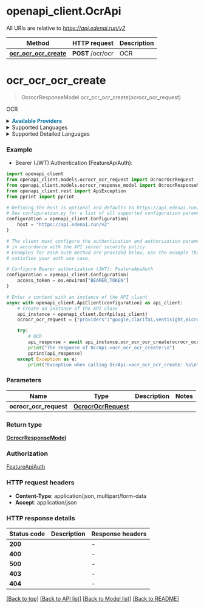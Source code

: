 # openapi_client.OcrApi

All URIs are relative to *https://api.edenai.run/v2*

Method | HTTP request | Description
------------- | ------------- | -------------
[**ocr_ocr_ocr_create**](OcrApi.md#ocr_ocr_ocr_create) | **POST** /ocr/ocr | OCR


# **ocr_ocr_ocr_create**
> OcrocrResponseModel ocr_ocr_ocr_create(ocrocr_ocr_request)

OCR

<details><summary><strong style='color: #0072a3; cursor: pointer'>Available Providers</strong></summary>    |Provider|Version|Price|Billing unit| |----|-------|-----|------------| |**amazon**|`boto3 (v1.15.18)`|1.5 (per 1000 page)|1 page |**clarifai**|`8.0.0`|2.0 (per 1000 page)|1 page |**google**|`v1`|1.5 (per 1000 page)|1 page |**microsoft**|`v3.2`|1.0 (per 1000 page)|1 page |**sentisight**|`v3.3.1`|1.0 (per 1000 file)|1 file |**api4ai**|`v1.0.0`|3.0 (per 1000 request)|1 request   </details>  <details><summary>Supported Languages</summary>      |Name|Value| |----|-----| |**Abaza**|`abq`| |**Adyghe**|`ady`| |**Afrikaans**|`af`| |**Albanian**|`sq`| |**Angika**|`anp`| |**Arabic**|`ar`| |**Assamese**|`as`| |**Asturian**|`ast`| |**Avaric**|`av`| |**Awadhi**|`awa`| |**Azerbaijani**|`az`| |**Bagheli**|`bfy`| |**Basque**|`eu`| |**Belarusian**|`be`| |**Bengali**|`bn`| |**Bhojpuri**|`bho`| |**Bihari languages**|`bh`| |**Bislama**|`bi`| |**Bodo (India)**|`brx`| |**Bosnian**|`bs`| |**Braj**|`bra`| |**Breton**|`br`| |**Bulgarian**|`bg`| |**Bundeli**|`bns`| |**Buriat**|`bua`| |**Camling**|`rab`| |**Catalan**|`ca`| |**Cebuano**|`ceb`| |**Chamorro**|`ch`| |**Chechen**|`ce`| |**Chhattisgarhi**|`hne`| |**Chinese**|`zh`| |**Cornish**|`kw`| |**Corsican**|`co`| |**Crimean Tatar**|`crh`| |**Croatian**|`hr`| |**Czech**|`cs`| |**Danish**|`da`| |**Dargwa**|`dar`| |**Dari**|`prs`| |**Dhimal**|`dhi`| |**Dogri (macrolanguage)**|`doi`| |**Dutch**|`nl`| |**English**|`en`| |**Erzya**|`myv`| |**Estonian**|`et`| |**Faroese**|`fo`| |**Fijian**|`fj`| |**Filipino**|`fil`| |**Finnish**|`fi`| |**French**|`fr`| |**Friulian**|`fur`| |**Gagauz**|`gag`| |**Galician**|`gl`| |**German**|`de`| |**Gilbertese**|`gil`| |**Goan Konkani**|`gom`| |**Gondi**|`gon`| |**Gurung**|`gvr`| |**Haitian**|`ht`| |**Halbi**|`hlb`| |**Hani**|`hni`| |**Haryanvi**|`bgc`| |**Hawaiian**|`haw`| |**Hindi**|`hi`| |**Hmong Daw**|`mww`| |**Ho**|`hoc`| |**Hungarian**|`hu`| |**Icelandic**|`is`| |**Inari Sami**|`smn`| |**Indonesian**|`id`| |**Ingush**|`inh`| |**Interlingua (International Auxiliary Language Association)**|`ia`| |**Inuktitut**|`iu`| |**Irish**|`ga`| |**Italian**|`it`| |**Japanese**|`ja`| |**Jaunsari**|`jns`| |**Javanese**|`jv`| |**K'iche'**|`quc`| |**Kabardian**|`kbd`| |**Kabuverdianu**|`kea`| |**Kachin**|`kac`| |**Kalaallisut**|`kl`| |**Kangri**|`xnr`| |**Kara-Kalpak**|`kaa`| |**Karachay-Balkar**|`krc`| |**Kashubian**|`csb`| |**Kazakh**|`kk`| |**Khaling**|`klr`| |**Khasi**|`kha`| |**Kirghiz**|`ky`| |**Korean**|`ko`| |**Korku**|`kfq`| |**Koryak**|`kpy`| |**Kosraean**|`kos`| |**Kumarbhag Paharia**|`kmj`| |**Kumyk**|`kum`| |**Kurdish**|`ku`| |**Kurukh**|`kru`| |**Kölsch**|`ksh`| |**Lak**|`lbe`| |**Lakota**|`lkt`| |**Latin**|`la`| |**Latvian**|`lv`| |**Lezghian**|`lez`| |**Lithuanian**|`lt`| |**Lower Sorbian**|`dsb`| |**Lule Sami**|`smj`| |**Luxembourgish**|`lb`| |**Mahasu Pahari**|`bfz`| |**Maithili**|`mai`| |**Malay (macrolanguage)**|`ms`| |**Maltese**|`mt`| |**Manx**|`gv`| |**Maori**|`mi`| |**Marathi**|`mr`| |**Marshallese**|`mh`| |**Mongolian**|`mn`| |**Neapolitan**|`nap`| |**Nepali (macrolanguage)**|`ne`| |**Newari**|`new`| |**Niuean**|`niu`| |**Nogai**|`nog`| |**Northern Sami**|`se`| |**Norwegian**|`no`| |**Occitan (post 1500)**|`oc`| |**Old English (ca. 450-1100)**|`ang`| |**Ossetian**|`os`| |**Pali**|`pi`| |**Panjabi**|`pa`| |**Persian**|`fa`| |**Polish**|`pl`| |**Portuguese**|`pt`| |**Pushto**|`ps`| |**Romanian**|`ro`| |**Romansh**|`rm`| |**Russian**|`ru`| |**Sadri**|`sck`| |**Samoan**|`sm`| |**Sanskrit**|`sa`| |**Santali**|`sat`| |**Scots**|`sco`| |**Scottish Gaelic**|`gd`| |**Serbian**|`sr`| |**Sherpa**|`xsr`| |**Sirmauri**|`srx`| |**Skolt Sami**|`sms`| |**Slovak**|`sk`| |**Slovenian**|`sl`| |**Somali**|`so`| |**Southern Sami**|`sma`| |**Spanish**|`es`| |**Swahili (macrolanguage)**|`sw`| |**Swedish**|`sv`| |**Tabassaran**|`tab`| |**Tagalog**|`tl`| |**Tajik**|`tg`| |**Tatar**|`tt`| |**Tetum**|`tet`| |**Thangmi**|`thf`| |**Tonga (Tonga Islands)**|`to`| |**Turkish**|`tr`| |**Turkmen**|`tk`| |**Tuvinian**|`tyv`| |**Uighur**|`ug`| |**Ukrainian**|`uk`| |**Upper Sorbian**|`hsb`| |**Urdu**|`ur`| |**Uzbek**|`uz`| |**Vietnamese**|`vi`| |**Volapük**|`vo`| |**Walser**|`wae`| |**Welsh**|`cy`| |**Western Frisian**|`fy`| |**Yucateco**|`yua`| |**Zhuang**|`za`| |**Zulu**|`zu`|  </details><details><summary>Supported Detailed Languages</summary>      |Name|Value| |----|-----| |**Auto detection**|`auto-detect`| |**Arabic (Pseudo-Accents)**|`ar-XA`| |**Belarusian**|`be-cyrl`| |**Belarusian (Latin)**|`be-latn`| |**Chinese (China)**|`zh-CN`| |**Chinese (Simplified)**|`zh-Hans`| |**Chinese (Taiwan)**|`zh-TW`| |**Chinese (Traditional)**|`zh-Hant`| |**Danish (Denmark)**|`da-DK`| |**Dutch (Netherlands)**|`nl-NL`| |**English (United States)**|`en-US`| |**Finnish (Finland)**|`fi-FI`| |**French (France)**|`fr-FR`| |**German (Germany)**|`de-DE`| |**Hungarian (Hungary)**|`hu-HU`| |**Italian (Italy)**|`it-IT`| |**Japanese (Japan)**|`ja-JP`| |**Kara-Kalpak (Cyrillic)**|`kaa-Cyrl`| |**Kazakh**|`kk-cyrl`| |**Kazakh (Latin)**|`kk-latn`| |**Korean (South Korea)**|`ko-KR`| |**Kurdish (Arabic)**|`ku-arab`| |**Kurdish (Latin)**|`ku-latn`| |**Polish**|`pl-PO`| |**Portuguese (Portugal)**|`pt-PT`| |**Region: Czechia**|`cz-CZ`| |**Region: Greece**|`gr-GR`| |**Russian (Russia)**|`ru-RU`| |**Serbian (Cyrillic, Montenegro)**|`sr-Cyrl-ME`| |**Serbian (Latin)**|`sr-latn`| |**Serbian (Latin, Montenegro)**|`sr-Latn-ME`| |**Serbian (Montenegro)**|`sr-ME`| |**Spanish (Spain)**|`es-ES`| |**Swedish (Sweden)**|`sv-SE`| |**Turkish (Turkey)**|`tr-TR`| |**Uzbek (Arabic)**|`uz-arab`| |**Uzbek (Cyrillic)**|`uz-cyrl`|  </details>

### Example

* Bearer (JWT) Authentication (FeatureApiAuth):

```python
import openapi_client
from openapi_client.models.ocrocr_ocr_request import OcrocrOcrRequest
from openapi_client.models.ocrocr_response_model import OcrocrResponseModel
from openapi_client.rest import ApiException
from pprint import pprint

# Defining the host is optional and defaults to https://api.edenai.run/v2
# See configuration.py for a list of all supported configuration parameters.
configuration = openapi_client.Configuration(
    host = "https://api.edenai.run/v2"
)

# The client must configure the authentication and authorization parameters
# in accordance with the API server security policy.
# Examples for each auth method are provided below, use the example that
# satisfies your auth use case.

# Configure Bearer authorization (JWT): FeatureApiAuth
configuration = openapi_client.Configuration(
    access_token = os.environ["BEARER_TOKEN"]
)

# Enter a context with an instance of the API client
async with openapi_client.ApiClient(configuration) as api_client:
    # Create an instance of the API class
    api_instance = openapi_client.OcrApi(api_client)
    ocrocr_ocr_request = {"providers":"google,clarifai,sentisight,microsoft,api4ai,amazon","language":"en","file_url":"http://edenai-resource-example.png"} # OcrocrOcrRequest | 

    try:
        # OCR
        api_response = await api_instance.ocr_ocr_ocr_create(ocrocr_ocr_request)
        print("The response of OcrApi->ocr_ocr_ocr_create:\n")
        pprint(api_response)
    except Exception as e:
        print("Exception when calling OcrApi->ocr_ocr_ocr_create: %s\n" % e)
```



### Parameters


Name | Type | Description  | Notes
------------- | ------------- | ------------- | -------------
 **ocrocr_ocr_request** | [**OcrocrOcrRequest**](OcrocrOcrRequest.md)|  | 

### Return type

[**OcrocrResponseModel**](OcrocrResponseModel.md)

### Authorization

[FeatureApiAuth](../README.md#FeatureApiAuth)

### HTTP request headers

 - **Content-Type**: application/json, multipart/form-data
 - **Accept**: application/json

### HTTP response details

| Status code | Description | Response headers |
|-------------|-------------|------------------|
**200** |  |  -  |
**400** |  |  -  |
**500** |  |  -  |
**403** |  |  -  |
**404** |  |  -  |

[[Back to top]](#) [[Back to API list]](../README.md#documentation-for-api-endpoints) [[Back to Model list]](../README.md#documentation-for-models) [[Back to README]](../README.md)

